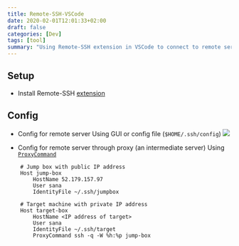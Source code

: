 ```yaml
---
title: Remote-SSH-VSCode
date: 2020-02-01T12:01:33+02:00
draft: false
categories: [Dev]
tags: [tool]
summary: "Using Remote-SSH extension in VSCode to connect to remote server."
---
```


## Setup
+ Install Remote-SSH [extension](https://code.visualstudio.com/docs/remote/ssh)


## Config
+ Config for remote server
Using GUI or config file (`$HOME/.ssh/config`)
![](/images/remote-ssh-vscode.png)


+ Config for remote server through proxy (an intermediate server)
Using [`ProxyCommand`](https://code.visualstudio.com/blogs/2019/10/03/remote-ssh-tips-and-tricks)

```
    # Jump box with public IP address
    Host jump-box
        HostName 52.179.157.97
        User sana
        IdentityFile ~/.ssh/jumpbox

    # Target machine with private IP address
    Host target-box
        HostName <IP address of target>
        User sana
        IdentityFile ~/.ssh/target
        ProxyCommand ssh -q -W %h:%p jump-box
```

